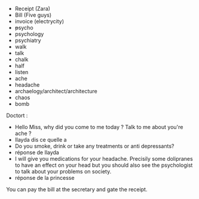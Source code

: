 
- Receipt (Zara)
- Bill (Five guys)
- invoice (electrycity)
- ~~p~~sycho
- psychology
- psychiatry
- walk
- talk
- chalk
- half
- listen
- ache
- headache
- archaelogy/architect/architecture
- chaos
- bomb

Doctort : 

- Hello Miss, why did you come to me today ?
Talk to me about you're ache ?
- Ilayda dis ce quelle a 
- Do you smoke, drink or take any treatments or anti depressants?
- réponse de Ilayda
- I will give you medications for your headache. Precisily some dolipranes to have an effect on your head but you should also see the psychologist to talk about your problems on society.
- réponse de la princesse

You can pay the bill at the secretary and gate the receipt.


